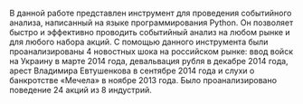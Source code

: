 В данной работе представлен инструмент для проведения событийного анализа, написанный на языке программирования Python. Он позволяет быстро и эффективно проводить событийный анализ на любом рынке и для любого набора акций. С помощью данного инструмента были проанализированы 4 новостных шока на российском рынке: ввод войск на Украину в марте 2014 года, девальвация рубля в декабре 2014 года, арест Владимира Евтушенкова в сентябре 2014 года и слухи о банкротстве «Мечела» в ноябре 2013 года. Было проанализировано поведение 24 акций из 8 индустрий.
